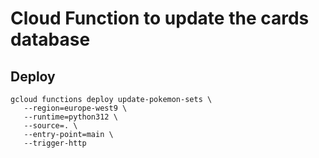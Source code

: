 # Cloud Function to update the cards database

## Deploy
```
gcloud functions deploy update-pokemon-sets \
   --region=europe-west9 \
   --runtime=python312 \
   --source=. \
   --entry-point=main \
   --trigger-http
```